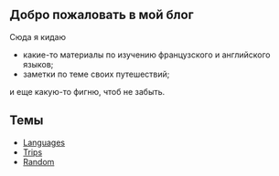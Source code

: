 ## Добро пожаловать в мой блог

Сюда я кидаю
- какие-то материалы по изучению французского и английского языков;
- заметки по теме своих путешествий;

и еще какую-то фигню, чтоб не забыть.

## Темы
- [Languages](https://bored-elk.github.io/blog/languages)
- [Trips](https://bored-elk.github.io/blog/trips)
- [Random](https://bored-elk.github.io/blog/other)